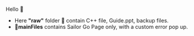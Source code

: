 Hello 👋 
- Here **"raw"** folder 📁 contain C++ file, Guide.ppt, backup files.
- 📁**mainFiles** contains Sailor Go Page only, with a custom error pop up.
